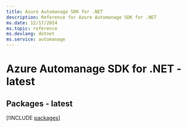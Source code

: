 ```yaml
---
title: Azure Automanage SDK for .NET
description: Reference for Azure Automanage SDK for .NET
ms.date: 12/17/2024
ms.topic: reference
ms.devlang: dotnet
ms.service: automanage
---
```

# Azure Automanage SDK for .NET - latest
## Packages - latest
[!INCLUDE [packages](automanage-index.md)]